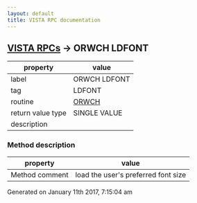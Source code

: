 ```yaml
---
layout: default
title: VISTA RPC documentation
---
```




## [VISTA RPCs](TableOfContent.md) &#8594; ORWCH LDFONT 

 property | value 
--- | --- 
 label | ORWCH LDFONT
 tag | LDFONT
 routine | [ORWCH](http://code.osehra.org/dox/Routine_ORWCH_source.html)
 return value type | SINGLE VALUE
 description | 


### Method description

 property | value 
--- | --- 
 Method comment | load the user's preferred font size




 Generated on January 11th 2017, 7:15:04 am